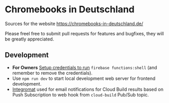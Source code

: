 # Chromebooks in Deutschland

Sources for the website https://chromebooks-in-deutschland.de/

Please freel free to submit pull requests for features and bugfixes, they will be greatly appreciated.

## Development

* **For Owners** [Setup credentials to run](https://firebase.google.com/docs/functions/local-emulator?authuser=0#set_up_admin_credentials_optional) `firebase functions:shell` (and remember to remove the credentials).
* Use `npm run dev` to start local development web server for frontend development.
* [Integromat](https://www.integromat.com/) used for email notifications for Cloud Build results based on Push Subscription to web hook from `cloud-build` Pub/Sub topic.